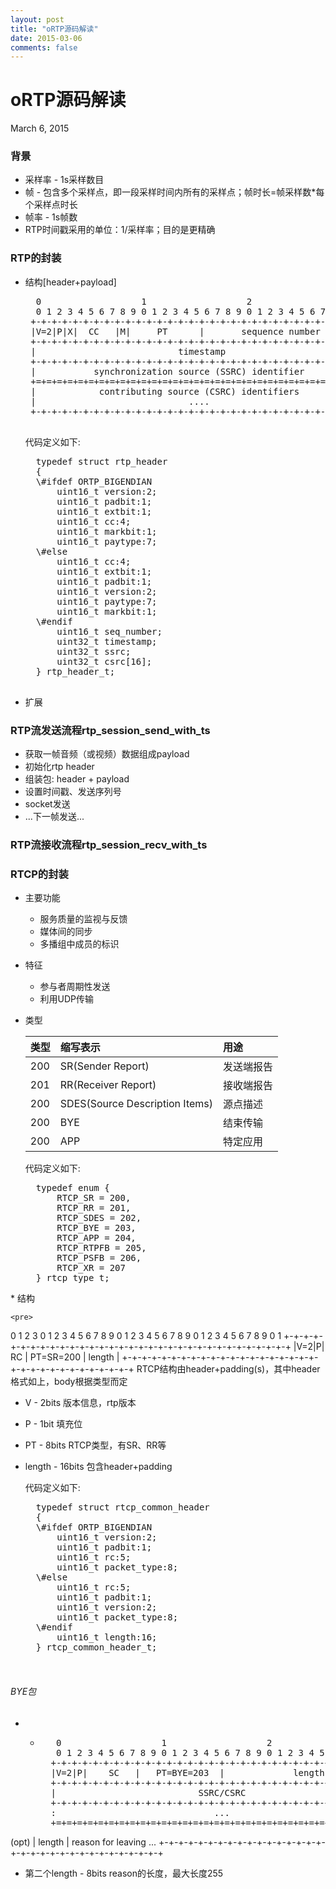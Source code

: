 ```yaml
---
layout: post
title: "oRTP源码解读"
date: 2015-03-06
comments: false
---
```

# oRTP源码解读
March 6, 2015
### 背景
* 采样率 - 1s采样数目
* 帧 - 包含多个采样点，即一段采样时间内所有的采样点；帧时长=帧采样数*每个采样点时长
* 帧率 - 1s帧数
* RTP时间戳采用的单位：1/采样率；目的是更精确

### RTP的封装
* 结构[header+payload]
	<pre>
	0                   1                   2                   3
    0 1 2 3 4 5 6 7 8 9 0 1 2 3 4 5 6 7 8 9 0 1 2 3 4 5 6 7 8 9 0 1
   +-+-+-+-+-+-+-+-+-+-+-+-+-+-+-+-+-+-+-+-+-+-+-+-+-+-+-+-+-+-+-+-+
   |V=2|P|X|  CC   |M|     PT      |       sequence number         |
   +-+-+-+-+-+-+-+-+-+-+-+-+-+-+-+-+-+-+-+-+-+-+-+-+-+-+-+-+-+-+-+-+
   |                           timestamp                           |
   +-+-+-+-+-+-+-+-+-+-+-+-+-+-+-+-+-+-+-+-+-+-+-+-+-+-+-+-+-+-+-+-+
   |           synchronization source (SSRC) identifier            |
   +=+=+=+=+=+=+=+=+=+=+=+=+=+=+=+=+=+=+=+=+=+=+=+=+=+=+=+=+=+=+=+=+
   |            contributing source (CSRC) identifiers             |
   |                             ....                              |
   +-+-+-+-+-+-+-+-+-+-+-+-+-+-+-+-+-+-+-+-+-+-+-+-+-+-+-+-+-+-+-+-+
   </pre>
	代码定义如下:
	<pre>
	typedef struct rtp_header
	{
	\#ifdef ORTP_BIGENDIAN
		uint16_t version:2;
		uint16_t padbit:1;
		uint16_t extbit:1;
		uint16_t cc:4;
		uint16_t markbit:1;
		uint16_t paytype:7;
	\#else
		uint16_t cc:4;
		uint16_t extbit:1;
		uint16_t padbit:1;
		uint16_t version:2;
		uint16_t paytype:7;
		uint16_t markbit:1;
	\#endif
		uint16_t seq_number;
		uint32_t timestamp;
		uint32_t ssrc;
		uint32_t csrc[16];
	} rtp_header_t;
	</pre>
* 扩展

### RTP流发送流程rtp_session_send_with_ts
* 获取一帧音频（或视频）数据组成payload
* 初始化rtp header
* 组装包: header + payload
* 设置时间戳、发送序列号
* socket发送
* ...下一帧发送...

### RTP流接收流程rtp_session_recv_with_ts


	
### RTCP的封装
* 主要功能
	* 服务质量的监视与反馈
	* 媒体间的同步
	* 多播组中成员的标识
* 特征
	* 参与者周期性发送
	* 利用UDP传输
* 类型

	|类型|缩写表示|用途|
	|:--|:--|:--|
	|200|SR(Sender Report)|发送端报告|
	|201|RR(Receiver Report)|接收端报告|
	|200|SDES(Source Description Items)|源点描述|
	|200|BYE|结束传输|
	|200|APP|特定应用|
	
	代码定义如下:
	<pre>
	typedef enum {
		RTCP_SR = 200,
		RTCP_RR = 201,
		RTCP_SDES = 202,
		RTCP_BYE = 203,
		RTCP_APP = 204,
		RTCP_RTPFB = 205,
		RTCP_PSFB = 206,
		RTCP_XR = 207
	} rtcp_type_t;
</pre>
* 结构

	<pre>
 0                   1                   2                   3
 0 1 2 3 4 5 6 7 8 9 0 1 2 3 4 5 6 7 8 9 0 1 2 3 4 5 6 7 8 9 0 1
+-+-+-+-+-+-+-+-+-+-+-+-+-+-+-+-+-+-+-+-+-+-+-+-+-+-+-+-+-+-+-+-+
|V=2|P|    RC   |   PT=SR=200   |             length            |
+-+-+-+-+-+-+-+-+-+-+-+-+-+-+-+-+-+-+-+-+-+-+-+-+-+-+-+-+-+-+-+-+
</pre>
RTCP结构由header+padding(s)，其中header格式如上，body根据类型而定

* V - 2bits 版本信息，rtp版本
* P - 1bit 填充位
* PT - 8bits RTCP类型，有SR、RR等
* length - 16bits 包含header+padding

	代码定义如下:
	<pre>
	typedef struct rtcp_common_header
	{
	\#ifdef ORTP_BIGENDIAN
		uint16_t version:2;
		uint16_t padbit:1;
		uint16_t rc:5;
		uint16_t packet_type:8;
	\#else
		uint16_t rc:5;
		uint16_t padbit:1;
		uint16_t version:2;
		uint16_t packet_type:8;
	\#endif
		uint16_t length:16;
	} rtcp_common_header_t;

	</pre>

###### BYE包
* -
	<pre>
       0                   1                   2                   3
       0 1 2 3 4 5 6 7 8 9 0 1 2 3 4 5 6 7 8 9 0 1 2 3 4 5 6 7 8 9 0 1
      +-+-+-+-+-+-+-+-+-+-+-+-+-+-+-+-+-+-+-+-+-+-+-+-+-+-+-+-+-+-+-+-+
      |V=2|P|    SC   |   PT=BYE=203  |             length            |
      +-+-+-+-+-+-+-+-+-+-+-+-+-+-+-+-+-+-+-+-+-+-+-+-+-+-+-+-+-+-+-+-+
      |                           SSRC/CSRC                           |
      +-+-+-+-+-+-+-+-+-+-+-+-+-+-+-+-+-+-+-+-+-+-+-+-+-+-+-+-+-+-+-+-+
      :                              ...                              :
      +=+=+=+=+=+=+=+=+=+=+=+=+=+=+=+=+=+=+=+=+=+=+=+=+=+=+=+=+=+=+=+=+
(opt) |     length    |               reason for leaving            ...
      +-+-+-+-+-+-+-+-+-+-+-+-+-+-+-+-+-+-+-+-+-+-+-+-+-+-+-+-+-+-+-+-+
</pre>
* 第二个length - 8bits reason的长度，最大长度255